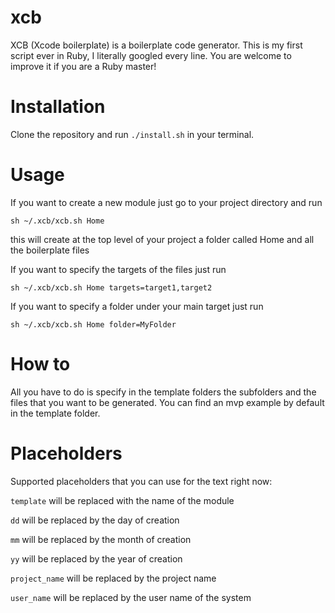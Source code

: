 # xcb

XCB (Xcode boilerplate) is a boilerplate code generator.
This is my first script ever in Ruby, I literally googled every line. You are welcome to improve it if you are a Ruby master!

# Installation

Clone the repository and run ```./install.sh``` in your terminal.

# Usage 

If you want to create a new module just go to your project directory and run

```sh ~/.xcb/xcb.sh Home```

this will create at the top level of your project a folder called Home and all the boilerplate files

If you want to specify the targets of the files just run

```sh ~/.xcb/xcb.sh Home targets=target1,target2```

If you want to specify a folder under your main target just run

```sh ~/.xcb/xcb.sh Home folder=MyFolder```

# How to

All you have to do is specify in the template folders the subfolders and the files that you want to be generated. You can find an mvp example by default in the template folder.

# Placeholders

Supported placeholders that you can use for the text right now:

```template``` will be replaced with the name of the module

```dd``` will be replaced by the day of creation

```mm``` will be replaced by the month of creation

```yy``` will be replaced by the year of creation

```project_name``` will be replaced by the project name

```user_name``` will be replaced by the user name of the system



